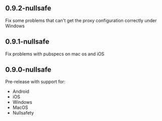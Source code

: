 ## 0.9.2-nullsafe

Fix some problems that can't get the proxy configuration correctly under Windows

## 0.9.1-nullsafe

Fix problems with pubspecs on mac os and iOS

## 0.9.0-nullsafe

Pre-release with support for:

* Android
* iOS
* Windows
* MacOS
* Nullsafety
